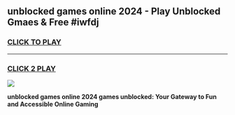 
## unblocked games online 2024 - Play Unblocked Gmaes & Free #iwfdj
<h3>
<a href="https://premium.freeplayer.one?title=unblocked_games_online_2024&ref=03M">CLICK TO PLAY</a></h3>
<hr>

<h3>
<a href="https://premium.freeplayer.one?title=unblocked_games_online_2024&ref=03M">CLICK 2 PLAY</a>
  
</h3>

<a href="https://premium.freeplayer.one?title=unblocked_games_online_2024&ref=03M"><img src="https://clearcache.store/games.png"></a>


**unblocked games online 2024 games unblocked: Your Gateway to Fun and Accessible Online Gaming**
